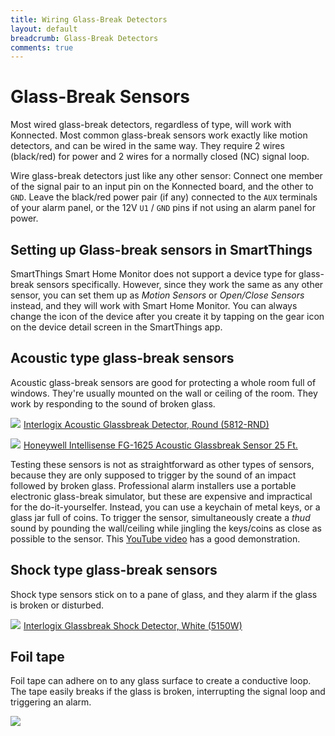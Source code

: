 ```yaml
---
title: Wiring Glass-Break Detectors
layout: default
breadcrumb: Glass-Break Detectors
comments: true
---
```


# Glass-Break Sensors

Most wired glass-break detectors, regardless of type, will work with Konnected. Most common glass-break sensors
work exactly like motion detectors, and can be wired in the same way. They require 2 wires (black/red) for power and 2
wires for a normally closed (NC) signal loop.

Wire glass-break detectors just like any other sensor: Connect one member of the signal pair to an input pin on the 
Konnected board, and the other to `GND`. Leave the black/red power pair (if any) connected to the `AUX` terminals of your
alarm panel, or the 12V `U1` / `GND` pins if not using an alarm panel for power.

## Setting up Glass-break sensors in SmartThings

SmartThings Smart Home Monitor does not support a device type for glass-break sensors specifically. However, since
they work the same as any other sensor, you can set them up as _Motion Sensors_ or _Open/Close Sensors_ instead, and they
will work with Smart Home Monitor. You can always change the icon of the device after you create it by tapping on the gear
icon on the device detail screen in the SmartThings app. 

## Acoustic type glass-break sensors

Acoustic glass-break sensors are good for protecting a whole room full of windows. They're usually mounted on the wall
or ceiling of the room. They work by responding to the sound of broken glass.

<a class="img-product" href="https://www.amazon.com/Interlogix-Acoustic-Glassbreak-Detector-5812-RND/dp/B0016L6JA2/ref=as_li_ss_il?ie=UTF8&qid=1505249214&sr=8-8&keywords=glass+break+sensor&linkCode=li1&tag=konnected-io-20&linkId=6733407525c4352671a16a710cb41ff8" target="_blank"><img border="0" src="//ws-na.amazon-adsystem.com/widgets/q?_encoding=UTF8&ASIN=B0016L6JA2&Format=_SL110_&ID=AsinImage&MarketPlace=US&ServiceVersion=20070822&WS=1&tag=konnected-io-20" ></a><img src="https://ir-na.amazon-adsystem.com/e/ir?t=konnected-io-20&l=li1&o=1&a=B0016L6JA2" width="1" height="1" border="0" alt="" style="border:none !important; margin:0px !important;" />
[Interlogix Acoustic Glassbreak Detector, Round (5812-RND)](https://www.amazon.com/Interlogix-Acoustic-Glassbreak-Detector-5812-RND/dp/B0016L6JA2/ref=as_li_ss_tl?ie=UTF8&qid=1505249214&sr=8-8&keywords=glass+break+sensor&linkCode=ll1&tag=konnected-io-20&linkId=b2af32024e2b52a4e9e2e98f01bfdd83)
<br style="clear:both;"/>

<a class="img-product" href="https://www.amazon.com/Honeywell-Intellisense-FG-1625-Acoustic-Glassbreak/dp/B003V1BGT4/ref=as_li_ss_il?ie=UTF8&qid=1505249563&sr=8-7&keywords=glass+break+sensor&linkCode=li1&tag=konnected-io-20&linkId=2ed22f30a9e8ae22fecdb2a564ba76c2" target="_blank"><img border="0" src="//ws-na.amazon-adsystem.com/widgets/q?_encoding=UTF8&ASIN=B003V1BGT4&Format=_SL110_&ID=AsinImage&MarketPlace=US&ServiceVersion=20070822&WS=1&tag=konnected-io-20" ></a><img src="https://ir-na.amazon-adsystem.com/e/ir?t=konnected-io-20&l=li1&o=1&a=B003V1BGT4" width="1" height="1" border="0" alt="" style="border:none !important; margin:0px !important;" />
[Honeywell Intellisense FG-1625 Acoustic Glassbreak Sensor 25 Ft.](https://www.amazon.com/Honeywell-Intellisense-FG-1625-Acoustic-Glassbreak/dp/B003V1BGT4/ref=as_li_ss_tl?ie=UTF8&qid=1505249563&sr=8-7&keywords=glass+break+sensor&linkCode=ll1&tag=konnected-io-20&linkId=fd727037c519192ddfd8ea478833857e)
<br style="clear:both;"/>

Testing these sensors is not as straightforward as other types of sensors, because they are only supposed to trigger by
the sound of an impact followed by broken glass. Professional alarm installers use a portable electronic glass-break
simulator, but these are expensive and impractical for the do-it-yourselfer. Instead, you can use a keychain of metal keys, or a
glass jar full of coins. To trigger the sensor, simultaneously create a _thud_ sound by pounding the wall/ceiling while
jingling the keys/coins as close as possible to the sensor. This [YouTube video](https://www.youtube.com/watch?v=l1dL_4hVSrs&t=7s) has a good demonstration.

## Shock type glass-break sensors

Shock type sensors stick on to a pane of glass, and they alarm if the glass is broken or disturbed.

<a class="img-product" href="https://www.amazon.com/gp/product/B0016L6J5W/ref=as_li_ss_il?ie=UTF8&linkCode=li1&tag=konnected-io-20&linkId=01561954199cfd4fea8f47322a4578fe" target="_blank"><img border="0" src="//ws-na.amazon-adsystem.com/widgets/q?_encoding=UTF8&ASIN=B0016L6J5W&Format=_SL110_&ID=AsinImage&MarketPlace=US&ServiceVersion=20070822&WS=1&tag=konnected-io-20" ></a><img src="https://ir-na.amazon-adsystem.com/e/ir?t=konnected-io-20&l=li1&o=1&a=B0016L6J5W" width="1" height="1" border="0" alt="" style="border:none !important; margin:0px !important;" />
[Interlogix Glassbreak Shock Detector, White (5150W)](https://www.amazon.com/gp/product/B0016L6J5W/ref=as_li_ss_tl?ie=UTF8&linkCode=ll1&tag=konnected-io-20&linkId=dc68bf1f88851daee50a15b03439dcae)
<br style="clear:both;"/>

## Foil tape

Foil tape can adhere on to any glass surface to create a conductive loop. The tape easily breaks if the glass is broken,
interrupting the signal loop and triggering an alarm.

<a class="img-product" href="https://www.amazon.com/Aluminum-Conductive-Detect-Forced-Self-Adhesive/dp/B0058M0OV0/ref=as_li_ss_il?ie=UTF8&qid=1505249792&sr=8-2&keywords=foil+tape+glass+break&linkCode=li1&tag=konnected-io-20&linkId=7a17b6446879efa8a06e5247247046a9" target="_blank"><img border="0" src="//ws-na.amazon-adsystem.com/widgets/q?_encoding=UTF8&ASIN=B0058M0OV0&Format=_SL110_&ID=AsinImage&MarketPlace=US&ServiceVersion=20070822&WS=1&tag=konnected-io-20" ></a><img src="https://ir-na.amazon-adsystem.com/e/ir?t=konnected-io-20&l=li1&o=1&a=B0058M0OV0" width="1" height="1" border="0" alt="" style="border:none !important; margin:0px !important;" />
[](https://www.amazon.com/Aluminum-Conductive-Detect-Forced-Self-Adhesive/dp/B0058M0OV0/ref=as_li_ss_tl?ie=UTF8&qid=1505249792&sr=8-2&keywords=foil+tape+glass+break&linkCode=ll1&tag=konnected-io-20&linkId=954ab8626c03b0ba7fa763fd52d07c99)
<br style="clear:both;"/> 